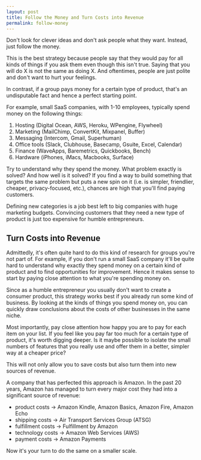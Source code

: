 ```yaml
---
layout: post
title: Follow the Money and Turn Costs into Revenue 
permalink: follow-money
---
```



Don't look for clever ideas and don't ask people what they want. Instead, just follow the money. 

This is the best strategy because people say that they would pay for all kinds of things if you ask them even though this isn't true. Saying that you will do X is not the same as doing X. And oftentimes, people are just polite and don't want to hurt your feelings. 

In contrast, if a group pays money for a certain type of product, that's an undisputable fact and hence a perfect starting point. 

For example, small SaaS companies, with 1-10 employees, typically spend money on the following things:

1. Hosting (Digital Ocean, AWS, Heroku, WPengine, Flywheel)
2. Marketing (MailChimp, ConvertKit, Mixpanel, Buffer)
3. Messaging (Intercom, Gmail, Superhuman)
4. Office tools (Slack, Clubhouse, Basecamp, Gsuite, Excel, Calendar)
5. Finance (WaveApps, Baremetrics, Quickbooks, Bench)
6. Hardware (iPhones, iMacs, Macbooks, Surface)

Try to understand why they spend the money. What problem exactly is solved? And how well is it solved? If you find a way to build something that targets the same problem but puts a new spin on it (i.e. is simpler, friendlier, cheaper, privacy-focused, etc.), chances are high that you'll find paying customers.

Defining new categories is a job best left to big companies with huge marketing budgets. Convincing customers that they need a new type of product is just too expensive for humble entrepreneurs.

## Turn Costs into Revenue

Admittedly, it's often quite hard to do this kind of research for groups you're not part of. For example, if you don't run a small  SaaS company it'll be quite hard to understand why exactly they spend money on a certain kind of product and to find opportunities for improvement. Hence it makes sense to start by paying close attention to what you're spending money on. 

Since as a humble entrepreneur you usually don't want to create a consumer product, this strategy works best if you already run some kind of business. By looking at the kinds of things you spend money on, you can quickly draw conclusions about the costs of other businesses in the same niche.

Most importantly, pay close attention how happy you are to pay for each item on your list. If you feel like you pay far too much for a certain type of product, it's worth digging deeper. Is it maybe possible to isolate the small numbers of features that you really use and offer them in a better, simpler way at a cheaper price?

This will not only allow you to save costs but also turn them into new sources of revenue.

A company that has perfected this approach is Amazon. In the past 20 years, Amazon has managed to turn every major cost they had into a significant source of revenue:

- product costs → Amazon Kindle, Amazon Basics, Amazon Fire, Amazon Echo
- shipping costs → Air Transport Services Group (ATSG)
- fulfillment costs → Fulfillment by Amazon
- technology costs → Amazon Web Services (AWS)
- payment costs → Amazon Payments

Now it's your turn to do the same on a smaller scale.